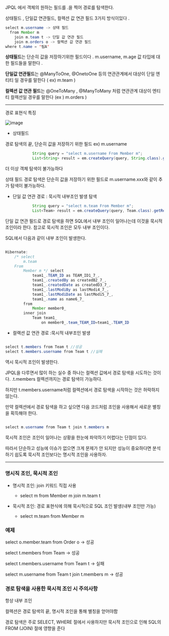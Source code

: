 JPQL 에서 객체의 원하는 필드를 .을 찍어  경로를 탐색한다. 

상태필드 ,  단일값 연관필드,  컬렉션 값 연관 필드  3가지 방식이있다 . 

```java
select m.username -> 상태 필드 
  from Member m 
    join m.team t -> 단일 값 연관 필드 
    join m.orders o -> 컬렉션 값 연관 필드 
where t.name = '팀A'


```


**상태필드**는 단순히 값을 저장하기위한 필드이다 . m.username, m.age 값 타입에 대한 필드들을 말한다 . 


**단일값 연관필드**는 @ManyToOne, @OnetoOne 등의 연관관계에서 대상이 단일 엔티티 일 경우를 말한다 ( ex) m.team )
 

**컬렉션 값 연관 필드**는 @OneToMany , @ManyToMany 처럼 연관관계 대상이 엔티티 컬렉션일 경우를 말한다  (ex ) m.orders )

---

경로 표현식 특징

![image](https://user-images.githubusercontent.com/78454649/154632748-9c07e805-9beb-4cda-83ca-5eb121812ed3.png)


* 상태필드 

경로 탐색의 끝, 단순히 값을 저장하기 위한 필드 ex) m.username

```java
            String query = "select m.username From Member m";
            List<String> result = em.createQuery(query, String.class).getResultList();
```

더 이상 객체 탐색이 불가능하다 

상태 필드 경로 탐색은 단순히 값을 저장하기 위한 필드로 m.username.xxx와 같이 추가 탐색이 불가능하다. 


* 단일 값 연관 경로 : 묵시적 내부조인 발생 탐색 

```java
            String query = "select m.team From Member m";
            List<Team> result = em.createQuery(query, Team.class).getResultList();

```

단일 값 연관 필드로 경로 탐색을 하면 SQL에서 내부 조인이 일어나는데 이것을 묵시적 조인이라 한다. 참고로 묵시적 조인은 모두 내부 조인이다.

SQL에서 다음과 같이 내부 조인이 발생한다.

```java

Hibernate: 
    /* select
        m.team 
    From
        Member m */ select
            team1_.TEAM_ID as TEAM_ID1_7_,
            team1_.createdBy as createdB2_7_,
            team1_.createdDate as createdD3_7_,
            team1_.lastModiBy as lastModi4_7_,
            team1_.lastModiDate as lastModi5_7_,
            team1_.name as name6_7_ 
        from
            Member member0_ 
        inner join
            Team team1_ 
                on member0_.team_TEAM_ID=team1_.TEAM_ID

```

* 컬랙션 값 연관 경로 :묵시적 내부조인 발생 

```java

select t.members from Team t //성공
select t.members.username from Team t //실패

```
역시 묵시적 조인이 발생한다.

JPQL을 다루면서 많이 하는 실수 중 하나는 컬렉션 값에서 경로 탐색을 시도하는 것이다. .t.members 컬렉션까지는 경로 탐색이 가능하다. 

하지만 t.members.username처럼 컬렉션에서 경로 탐색을 시작하는 것은 허락하지 않는다. 

만약 컬렉션에서 경로 탐색을 하고 싶으면 다음 코드처럼 조인을 사용해서 새로운 별칭을 획득해야 한다.

```java

select m.username from Team t join t.members m

```

묵시적 조인은 조인이 일어나는 상황을 한눈에 파악하기 어렵다는 단점이 있다. 

따라서 단순하고 성능에 이슈가 없으면 크게 문제가 안 되지만 성능이 중요하다면 분석하기 쉽도록 묵시적 조인보다는 명시적 조인을 사용하자.


---

### 명시직 조인, 묵시적 조인

* 명시적 조인: join 키워드 직접 사용
  * select m from Member m join m.team t

* 묵시적 조인: 경로 표현식에 의해 묵시적으로 SQL 조인 발생(내부 조인만 가능) 
  * select m.team from Member m

### 예제

 select o.member.team from Order o -> 성공
 
 select t.members from Team -> 성공
 
 select t.members.username from Team t -> 실패
 
 select m.username from Team t join t.members m -> 성공
 

### 경로 탐색을 사용한 묵시적 조인 시 주의사항

항상 내부 조인

컬렉션은 경로 탐색의 끝, 명시적 조인을 통해 별칭을 얻어야함

경로 탐색은 주로 SELECT, WHERE 절에서 사용하지만 묵시적 조인으로 인해 SQL의 FROM (JOIN) 절에 영향을 준다
